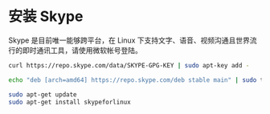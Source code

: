 # 安装 Skype

Skype 是目前唯一能够跨平台，在 Linux 下支持文字、语音、视频沟通且世界流行的即时通讯工具，请使用微软帐号登陆。

```bash
curl https://repo.skype.com/data/SKYPE-GPG-KEY | sudo apt-key add -
```

```bash
echo "deb [arch=amd64] https://repo.skype.com/deb stable main" | sudo tee /etc/apt/sources.list.d/skype-stable.list
```

```bash
sudo apt-get update
sudo apt-get install skypeforlinux
```
